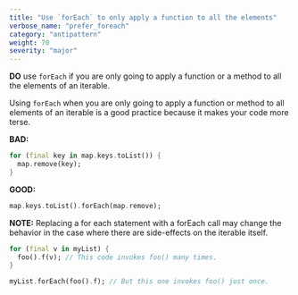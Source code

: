 ```yaml
---
title: "Use `forEach` to only apply a function to all the elements"
verbose_name: "prefer_foreach"
category: "antipattern"
weight: 70
severity: "major"
---
```

**DO** use `forEach` if you are only going to apply a function or a method
to all the elements of an iterable.

Using `forEach` when you are only going to apply a function or method to all
elements of an iterable is a good practice because it makes your code more
terse.

**BAD:**
```dart
for (final key in map.keys.toList()) {
  map.remove(key);
}
```

**GOOD:**
```dart
map.keys.toList().forEach(map.remove);
```

**NOTE:** Replacing a for each statement with a forEach call may change the
behavior in the case where there are side-effects on the iterable itself.
```dart
for (final v in myList) {
  foo().f(v); // This code invokes foo() many times.
}

myList.forEach(foo().f); // But this one invokes foo() just once.
```


